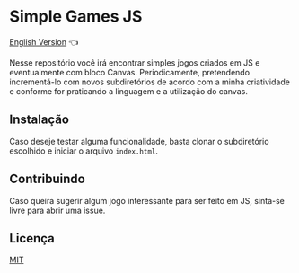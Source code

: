 # Simple Games JS

<a href="https://github.com/ItaloPussi/simpleGamesJS/blob/master/readme.md">English Version</a> 👈

Nesse repositório você irá encontrar simples jogos criados em JS e eventualmente com bloco Canvas. Periodicamente, pretendendo incrementá-lo com novos subdiretórios de acordo com a minha criatividade e conforme for praticando a linguagem e a utilização do canvas.

## Instalação

Caso deseje testar alguma funcionalidade, basta clonar o subdiretório escolhido e iniciar o arquivo ```index.html```.

## Contribuindo
Caso queira sugerir algum jogo interessante  para ser feito em JS, sinta-se livre para abrir uma issue. 

## Licença
[MIT](https://choosealicense.com/licenses/mit/)
